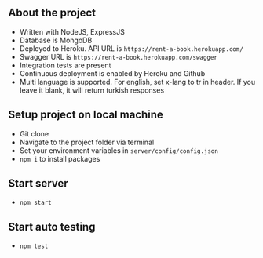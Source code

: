 ## About the project
- Written with NodeJS, ExpressJS
- Database is MongoDB
- Deployed to Heroku. API URL is `https://rent-a-book.herokuapp.com/`
- Swagger URL is `https://rent-a-book.herokuapp.com/swagger`
- Integration tests are present
- Continuous deployment is enabled by Heroku and Github
- Multi language is supported. For english, set x-lang to tr in header. If you leave it blank, it will return turkish responses

## Setup project on local machine
- Git clone
- Navigate to the project folder via terminal
- Set your environment variables in `server/config/config.json`
- `npm i` to install packages

## Start server
- `npm start`

## Start auto testing
- `npm test`